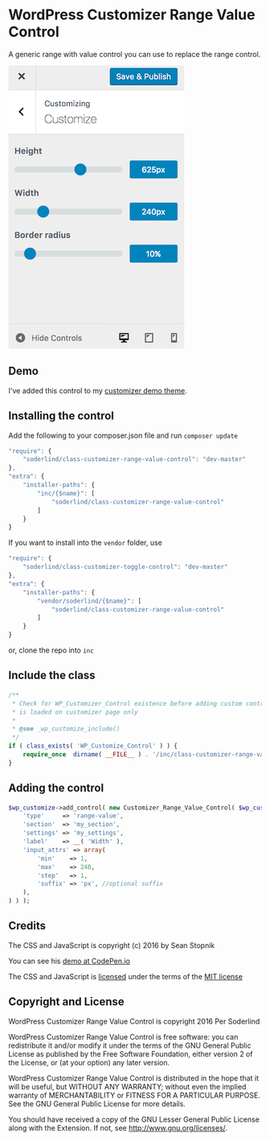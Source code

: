 # WordPress Customizer Range Value Control

A generic range with value control you can use to replace the range control.

<img src="assets/customizer-range-value-suffix.png" />

## Demo

I've added this control to my [customizer demo theme](https://github.com/soderlind/2016-customizer-demo).

## Installing the control

Add the following to your composer.json file and run `composer update`

```javascript
"require": {
	"soderlind/class-customizer-range-value-control": "dev-master"
},
"extra": {
	"installer-paths": {
		"inc/{$name}": [
			"soderlind/class-customizer-range-value-control"
		]
	}
}
```
If you want to install into the `vendor` folder, use
```javascript
"require": {
	"soderlind/class-customizer-toggle-control": "dev-master"
},
"extra": {
	"installer-paths": {
		"vendor/soderlind/{$name}": [
			"soderlind/class-customizer-range-value-control"
		]
	}
}
```

or, clone the repo into `inc`

## Include the class

```php
/**
 * Check for WP_Customizer_Control existence before adding custom control because WP_Customize_Control
 * is loaded on customizer page only
 *
 * @see _wp_customize_include()
 */
if ( class_exists( 'WP_Customize_Control' ) ) {
	require_once  dirname( __FILE__ ) . '/inc/class-customizer-range-value-control/class-customizer-range-value-control.php';
}
```

## Adding the control

```php
$wp_customize->add_control( new Customizer_Range_Value_Control( $wp_customize, 'my_control', array(
	'type'     => 'range-value',
	'section'  => 'my_section',
	'settings' => 'my_settings',
	'label'    => __( 'Width' ),
	'input_attrs' => array(
		'min'    => 1,
		'max'    => 240,
		'step'   => 1,
		'suffix' => 'px', //optional suffix
  	),
) ) );
```

## Credits

The CSS and JavaScript is  copyright (c) 2016 by Sean Stopnik

You can see his [demo at CodePen.io](http://codepen.io/thelifemgmt/pen/CeLqA)

The CSS and JavaScript is [licensed](https://blog.codepen.io/legal/licensing/) under the terms of the [MIT license](http://opensource.org/licenses/MIT)

## Copyright and License

WordPress Customizer Range Value Control is copyright 2016 Per Soderlind

WordPress Customizer Range Value Control is free software: you can redistribute it and/or modify it under the terms of the GNU General Public License as published by the Free Software Foundation, either version 2 of the License, or (at your option) any later version.

WordPress Customizer Range Value Control is distributed in the hope that it will be useful, but WITHOUT ANY WARRANTY; without even the implied warranty of MERCHANTABILITY or FITNESS FOR A PARTICULAR PURPOSE. See the GNU General Public License for more details.

You should have received a copy of the GNU Lesser General Public License along with the Extension. If not, see http://www.gnu.org/licenses/.
